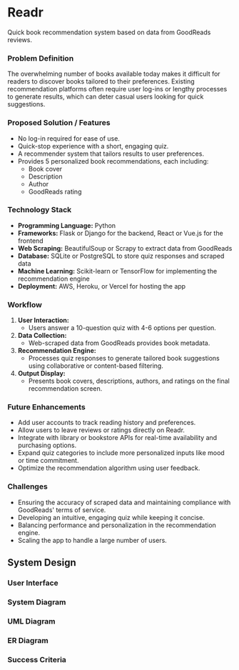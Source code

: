 # Readr

Quick book recommendation system based on data from GoodReads reviews.

### Problem Definition
The overwhelming number of books available today makes it difficult for readers to discover books tailored to their preferences. Existing recommendation platforms often require user log-ins or lengthy processes to generate results, which can deter casual users looking for quick suggestions.

### Proposed Solution / Features
* No log-in required for ease of use.
* Quick-stop experience with a short, engaging quiz.
* A recommender system that tailors results to user preferences.
* Provides 5 personalized book recommendations, each including:
  - Book cover
  - Description
  - Author
  - GoodReads rating

### Technology Stack
* **Programming Language:** Python
* **Frameworks:** Flask or Django for the backend, React or Vue.js for the frontend
* **Web Scraping:** BeautifulSoup or Scrapy to extract data from GoodReads
* **Database:** SQLite or PostgreSQL to store quiz responses and scraped data
* **Machine Learning:** Scikit-learn or TensorFlow for implementing the recommendation engine
* **Deployment:** AWS, Heroku, or Vercel for hosting the app

### Workflow
1. **User Interaction:**
   - Users answer a 10-question quiz with 4-6 options per question.
2. **Data Collection:**
   - Web-scraped data from GoodReads provides book metadata.
3. **Recommendation Engine:**
   - Processes quiz responses to generate tailored book suggestions using collaborative or content-based filtering.
4. **Output Display:**
   - Presents book covers, descriptions, authors, and ratings on the final recommendation screen.

### Future Enhancements
* Add user accounts to track reading history and preferences.
* Allow users to leave reviews or ratings directly on Readr.
* Integrate with library or bookstore APIs for real-time availability and purchasing options.
* Expand quiz categories to include more personalized inputs like mood or time commitment.
* Optimize the recommendation algorithm using user feedback.

### Challenges
* Ensuring the accuracy of scraped data and maintaining compliance with GoodReads' terms of service.
* Developing an intuitive, engaging quiz while keeping it concise.
* Balancing performance and personalization in the recommendation engine.
* Scaling the app to handle a large number of users.


## System Design
### User Interface
### System Diagram
### UML Diagram
### ER Diagram
### Success Criteria


